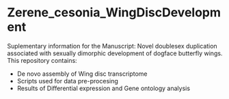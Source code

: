 # Zerene_cesonia_WingDiscDevelopment
Suplementary information for the Manuscript: Novel doublesex duplication associated with sexually dimorphic development of dogface butterfly wings. This repository contains:

* De novo assembly of Wing disc transcriptome
* Scripts used for data pre-procesing
* Results of Differential expression and Gene ontology analysis
